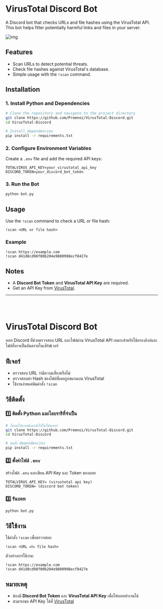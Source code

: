 # VirusTotal Discord Bot

A Discord bot that checks URLs and file hashes using the VirusTotal API. This bot helps filter potentially harmful links and files in your server.

![img](https://media.discordapp.net/attachments/1260613480545915001/1373549373748809739/image.png?ex=682ad10a&is=68297f8a&hm=c40a803aec90149f2d4462a31a2e6b58701240750d4de0b5e314bb2e79629ef5&=&format=webp&quality=lossless)

## Features
- Scan URLs to detect potential threats.
- Check file hashes against VirusTotal's database.
- Simple usage with the `!scan` command.

## Installation

### 1. Install Python and Dependencies
```bash
# Clone the repository and navigate to the project directory
git clone https://github.com/Premnoi/VirusTotal-Discord.git  
cd VirusTotal-Discord

# Install dependencies
pip install -r requirements.txt
```

### 2. Configure Environment Variables
Create a `.env` file and add the required API keys:
```plaintext
TOTALVIRUS_API_KEY=your_virustotal_api_key
DISCORD_TOKEN=your_discord_bot_token
```

### 3. Run the Bot
```bash
python bot.py
```

## Usage
Use the `!scan` command to check a URL or file hash:
```plaintext
!scan <URL or file hash>
```

### Example
```plaintext
!scan https://example.com
!scan d41d8cd98f00b204e9800998ecf8427e
```

## Notes
- A **Discord Bot Token** and **VirusTotal API Key** are required.
- Get an API Key from [VirusTotal](https://www.virustotal.com/gui/join-us).

 ---
<br />
<br />

#  VirusTotal Discord Bot

บอท Discord ที่ช่วยตรวจสอบ URL และไฟล์ผ่าน VirusTotal API
เหมาะสำหรับใช้กรองลิงก์และไฟล์ที่อาจเป็นอันตรายในเซิร์ฟเวอร์

##  ฟีเจอร์
- ตรวจสอบ URL ว่ามีความเสี่ยงหรือไม่
- ตรวจสอบค่า Hash ของไฟล์ที่เคยถูกสแกนบน VirusTotal
- ใช้งานง่ายแค่พิมคำสั่ง `!scan`

##  วิธีติดตั้ง

### 1️⃣ ติดตั้ง Python และไลบรารีที่จำเป็น
```bash
# โคลนโปรเจกต์และเข้าไปในโฟลเดอร์
git clone https://github.com/Premnoi/VirusTotal-Discord.git  
cd VirusTotal-Discord

# ติดตั้ง dependencies
pip install -r requirements.txt
```

### 2️⃣ ตั้งค่าไฟล์ `.env`
สร้างไฟล์ `.env` และเขียน API Key และ Token ของบอท  
```plaintext
TOTALVIRUS_API_KEY= (virustotal api key)
DISCORD_TOKEN= (discord bot token)
```

### 3️⃣ รันบอท
```bash
python bot.py
```

##  วิธีใช้งาน
ใช้คำสั่ง `!scan` เพื่อตรวจสอบ  
```plaintext
!scan <URL หรือ file hash>
```

 ตัวอย่างการใช้งาน:  
```plaintext
!scan https://example.com  
!scan d41d8cd98f00b204e9800998ecf8427e
```

##  หมายเหตุ
- ต้องมี **Discord Bot Token** และ **VirusTotal API Key** เพื่อให้บอททำงานได้  
- สามารถขอ API Key ได้ที่ [VirusTotal](https://www.virustotal.com/gui/join-us)


